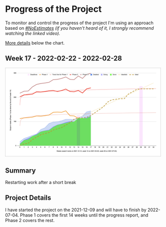 # Progress of the Project

To monitor and control the progress of the project I'm using an approach based on [*#NoEstimates*](https://www.youtube.com/watch?v=QVBlnCTu9Ms) *(if you haven't heard of it, I strongly recommend watching the linked video).*

[More details](#project-details) below the chart. 

## Week 17 - 2022-02-22 - 2022-02-28

![Progress](progress.png)

## Summary
Restarting work after a short break

## Project Details
I have started the project on the 2021-12-09 and will have to finish by 2022-07-04. Phase 1 covers the first 14 weeks until the progress report, and Phase 2 covers the rest.
